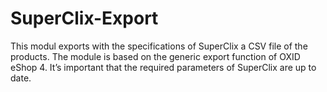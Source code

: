 SuperClix-Export
================

This modul exports with the specifications of SuperClix a CSV file of the products. The module is based on the generic export function of OXID eShop 4. It’s important that the required parameters of SuperClix are up to date.